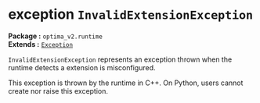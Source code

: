 exception `InvalidExtensionException`
============================
__Package :__  `optima_v2.runtime`  
__Extends :__ [`Exception`](exception.md)

`InvalidExtensionException` represents an exception thrown when the runtime detects a extension is misconfigured.

This exception is thrown by the runtime in C++. On Python, users cannot create nor raise this exception.
